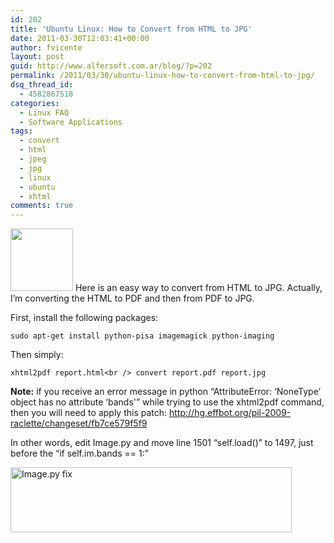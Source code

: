 ```yaml
---
id: 202
title: 'Ubuntu Linux: How to Convert from HTML to JPG'
date: 2011-03-30T12:03:41+00:00
author: fvicente
layout: post
guid: http://www.alfersoft.com.ar/blog/?p=202
permalink: /2011/03/30/ubuntu-linux-how-to-convert-from-html-to-jpg/
dsq_thread_id:
  - 4582867518
categories:
  - Linux FAQ
  - Software Applications
tags:
  - convert
  - html
  - jpeg
  - jpg
  - linux
  - ubuntu
  - xhtml
comments: true
---
```

[<img src="http://www.alfersoft.com.ar/blog/wp-content/uploads/2011/03/100px-Orange_Icon_Picture.svg_.png" alt="" title="Orange_Icon_Picture" width="100" height="100" class="alignleft size-full wp-image-210" />](http://www.alfersoft.com.ar/blog/wp-content/uploads/2011/03/100px-Orange_Icon_Picture.svg_.png) Here is an easy way to convert from HTML to JPG. Actually, I&#8217;m converting the HTML to PDF and then from PDF to JPG.
  
<!--more-->


  
First, install the following packages:
  
`sudo apt-get install python-pisa imagemagick python-imaging`

Then simply:
  
`xhtml2pdf report.html<br />
convert report.pdf report.jpg`

**Note:** if you receive an error message in python &#8220;AttributeError: &#8216;NoneType&#8217; object has no attribute &#8216;bands'&#8221; while trying to use the xhtml2pdf command, then you will need to apply this patch: http://hg.effbot.org/pil-2009-raclette/changeset/fb7ce579f5f9
  
In other words, edit Image.py and move line 1501 &#8220;self.load()&#8221; to 1497, just before the &#8220;if self.im.bands == 1:&#8221;
  
[<img src="http://www.alfersoft.com.ar/blog/wp-content/uploads/2011/03/Image_py_fix.png" alt="Image.py fix" title="Image_py_fix" width="450" height="104" class="alignleft size-medium wp-image-203" srcset="http://www.alfersoft.com.ar/blog/wp-content/uploads/2011/03/Image_py_fix-300x69.png 300w, http://www.alfersoft.com.ar/blog/wp-content/uploads/2011/03/Image_py_fix.png 932w" sizes="(max-width: 450px) 100vw, 450px" />](http://www.alfersoft.com.ar/blog/wp-content/uploads/2011/03/Image_py_fix.png)
